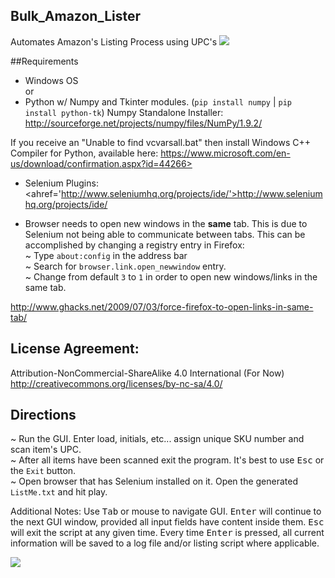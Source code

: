 ## Bulk_Amazon_Lister
Automates Amazon's Listing Process using UPC's
<img src="https://raw.githubusercontent.com/BiTinerary/New_Amazon_Munscher/master/Win1.png">

##Requirements

* Windows OS<Br>
or
* Python w/ Numpy and Tkinter modules. (`pip install numpy` | `pip install python-tk`)
Numpy Standalone Installer: <a href='http://sourceforge.net/projects/numpy/files/NumPy/1.9.2/'>http://sourceforge.net/projects/numpy/files/NumPy/1.9.2/</a>

If you receive an "Unable to find vcvarsall.bat" then install Windows C++ Compiler for Python, available here: <a href='https://www.microsoft.com/en-us/download/confirmation.aspx?id=44266'>https://www.microsoft.com/en-us/download/confirmation.aspx?id=44266></a>

* Selenium Plugins: <ahref='http://www.seleniumhq.org/projects/ide/'>http://www.seleniumhq.org/projects/ide/</a>

* Browser needs to open new windows in the **same** tab. This is due to Selenium not being able to communicate between tabs. This can be accomplished by changing a registry entry in Firefox:<br>
~ Type `about:config` in the address bar<br>
~ Search for `browser.link.open_newwindow` entry.<br>
~ Change from default `3` to `1` in order to open new windows/links in the same tab.<br>

<a href='http://www.ghacks.net/2009/07/03/force-firefox-to-open-links-in-same-tab/'>http://www.ghacks.net/2009/07/03/force-firefox-to-open-links-in-same-tab/</a>

## License Agreement:
Attribution-NonCommercial-ShareAlike 4.0 International (For Now)<br>
<a href='http://creativecommons.org/licenses/by-nc-sa/4.0/'>http://creativecommons.org/licenses/by-nc-sa/4.0/</a>

## Directions

~ Run the GUI. Enter load, initials, etc... assign unique SKU number and scan item's UPC.<br>
~ After all items have been scanned exit the program. It's best to use <kbd>Esc</kbd> or the `Exit` button.<br>
~ Open browser that has Selenium installed on it. Open the generated `ListMe.txt` and hit play.<br>

Additional Notes:
Use <kbd>Tab</kbd> or mouse to navigate GUI. <kbd>Enter</kbd> will continue to the next GUI window, provided all input fields have content inside them. <kbd>Esc</kbd> will exit the script at any given time. Every time <kbd>Enter</kbd> is pressed, all current information will be saved to a log file and/or listing script where applicable.

<img src="https://raw.githubusercontent.com/BiTinerary/New_Amazon_Munscher/master/VidGif.gif">
